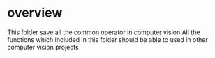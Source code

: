 # overview
This folder save all the common operator in computer vision
All the functions which included in this folder should be able to used in other computer vision projects

